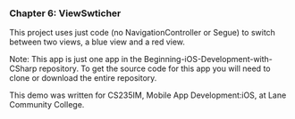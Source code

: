 ### Chapter 6: ViewSwticher
This project uses just code (no NavigationController or Segue) to switch between two views, a blue view and a red view.


Note: This app is just one app in the Beginning-iOS-Development-with-CSharp repository. To get the source code for this app you will need to clone or download the entire repository.

This demo was written for CS235IM, Mobile App Development:iOS, at Lane Community College.
